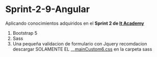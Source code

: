 # Sprint-2-9-Angular
Aplicando conocimientos adquiridos en el __Sprint 2 de [It Academy](https://www.barcelonactiva.cat/es/itacademy)__
1. Bootstrap 5
2. Sass
3. Una pequeña validacion de formulario con Jquery 
recomdacion descargar SOLAMENTE EL __[mainCustom6.css](https://github.com/XFabio22/Sprint-2-9-Angular/blob/main/sass/mainCustom6.css)  en la carpeta sass 
